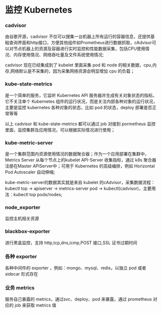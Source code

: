 # 监控 Kubernetes

### cadvisor 

由谷歌开源，cadvisor 不仅可以搜集一台机器上所有运行的容器信息，还提供基础查询界面和http接口，方便其他组件如Prometheus进行数据抓取，cAdvisor可以对节点机器上的资源及容器进行实时监控和性能数据采集，包括CPU使用情况、内存使用情况、网络吞吐量及文件系统使用情况;

cadvisor 现在已经集成到了 kubelet 里面采集 pod 和 node 的相关数据，cpu,内存,网络默认是不采集的，因为采集网络资源会明显增加 cpu 的负载；

### kube-state-metrics

是一个简单的服务，它监听 Kubernetes API 服务器并生成有关对象状态的指标。它不关注单个 Kubernetes 组件的运行状况，而是关注内部各种对象的运行状况，主要是监控 kubernetes 各种对象的状态，比如 pod 的状态，deploy 部署是否正常等等

以上 cadvisor 和 kube-state-metrics 都可以通过 job 对接到 pormetheus 监控里面，监控集群及应用情况，可以根据实际情况进行使用；

### kube-metric-server 

是一个集群范围内资源使用情况的数据聚合器；作为一个应用部署在集群中，Metrics Server 从每个节点上的kubelet API-Server 收集指标，通过 k8s 聚合器注册在Master APIServer中；可用于 Kubernetes 的高级编排，例如 Horizontal Pod Autoscaler 自动伸缩;

kube-metric-server的数据其实就是来自 kubelet 的cAdvisor，采集数据流程：kubectl top -> apiserver -> metrics-server pod -> kubectl(cadvisor)，主要用法：kubectl top pods/nodes;

### node_exporter

监控主机相关资源

### blackbox-exporter

进行黑盒监控，支持 http,tcp,dns,icmp,POST 接口,SSL 证书过期时间

### 各种 exporter

各种中间件的 exporter ，例如：mongo、mysql、redis，以独立 pod 或者 sidecar 形式存在

### 业务 metrics

服务自己暴露的 metrics，通过svc、deploy、pod 来暴露，通过 prometheus 对应的 job 来获取 metrics 值







